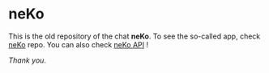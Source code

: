 # neKo

This is the old repository of the chat **neKo**. To see the so-called app, check [neKo](https://github.com/ShinGecko/neKo) repo. You can also check [neKo API](https://github.com/ShinGecko/neKo-Api) !

_Thank you_.
